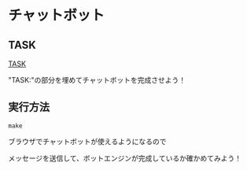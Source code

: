 # チャットボット

## TASK

[TASK](cgi-bin/botengine.py)

"TASK:"の部分を埋めてチャットボットを完成させよう！

## 実行方法

```
make
```

ブラウザでチャットボットが使えるようになるので

メッセージを送信して、ボットエンジンが完成しているか確かめてみよう！
